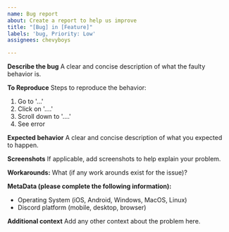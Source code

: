 ```yaml
---
name: Bug report
about: Create a report to help us improve
title: "[Bug] in [Feature]"
labels: 'bug, Priority: Low'
assignees: chevyboys

---
```


**Describe the bug**
A clear and concise description of what the faulty behavior is.

**To Reproduce**
Steps to reproduce the behavior:
1. Go to '...'
2. Click on '....'
3. Scroll down to '....'
4. See error

**Expected behavior**
A clear and concise description of what you expected to happen.

**Screenshots**
If applicable, add screenshots to help explain your problem.


**Workarounds:**
What (if any work arounds exist for the issue)?

**MetaData (please complete the following information):**
 - Operating System (iOS, Android, Windows, MacOS, Linux)
 - Discord platform (mobile, desktop, browser)

**Additional context**
Add any other context about the problem here.

